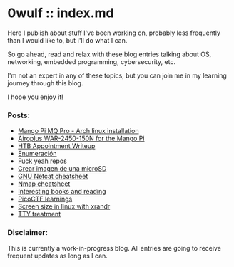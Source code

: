 # 0wulf :: index.md
Here I publish about stuff I've been working on, probably less frequently than I would like to, but I'll do what I can. 

So go ahead, read and relax with these blog entries talking about OS, networking, embedded programming, cybersecurity, etc. 

I'm not an expert in any of these topics, but you can join me in my learning journey through this blog. 

I hope you enjoy it!

### Posts:
- [Mango Pi MQ Pro - Arch linux installation](blog/mangopimqpro.html)
- [Airoplus WAR-2450-150N for the Mango Pi](blog/airoplus-warrior.md)
- [HTB Appointment Writeup](blog/appointment-HTB.md)
- [Enumeración](blog/Enumeración.md)
- [Fuck yeah repos](blog/fuck-yeah-repos.md)
- [Crear imagen de una microSD](blog/crear-una-imagen-de-una-micro-sd.md)
- [GNU Netcat cheatsheet](blog/netcat-cheatsheet.md)
- [Nmap cheatsheet](blog/nmap-cheatsheet.md)
- [Interesting books and reading](blog/Lecturas.md)
- [PicoCTF learnings](blog/picoCTF-learnings.md)
- [Screen size in linux with xrandr](blog/screen-size-with-xrandr-in-linux.md)
- [TTY treatment](blog/tty-treatment.md)

### Disclaimer: 
This is currently a work-in-progress blog. All entries are going to receive frequent updates as long as I can.
